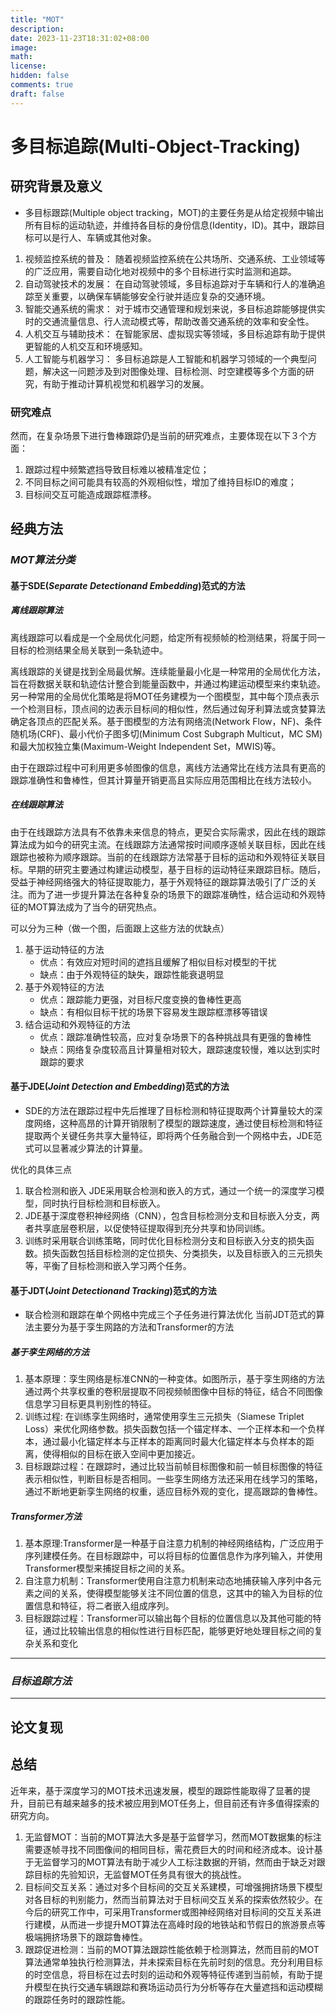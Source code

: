 ```yaml
---
title: "MOT"
description: 
date: 2023-11-23T18:31:02+08:00
image: 
math: 
license: 
hidden: false
comments: true
draft: false
---
```

# 多目标追踪(Multi-Object-Tracking)







## 研究背景及意义

* 多目标跟踪(Multiple object tracking，MOT)的主要任务是从给定视频中输出所有目标的运动轨迹，并维持各目标的身份信息(Identity，ID)。其中，跟踪目标可以是行人、车辆或其他对象。
<!-- 目标检测、特征提取 数据关联 -->


1) 视频监控系统的普及： 随着视频监控系统在公共场所、交通系统、工业领域等的广泛应用，需要自动化地对视频中的多个目标进行实时监测和追踪。
    <!-- 配图-->
2) 自动驾驶技术的发展： 在自动驾驶领域，多目标追踪对于车辆和行人的准确追踪至关重要，以确保车辆能够安全行驶并适应复杂的交通环境。
    <!-- 配图-->
3) 智能交通系统的需求： 对于城市交通管理和规划来说，多目标追踪能够提供实时的交通流量信息、行人流动模式等，帮助改善交通系统的效率和安全性。
    <!-- 配图-->
4) 人机交互与辅助技术： 在智能家居、虚拟现实等领域，多目标追踪有助于提供更智能的人机交互和环境感知。
    <!-- 配图-->
5) 人工智能与机器学习： 多目标追踪是人工智能和机器学习领域的一个典型问题，解决这一问题涉及到对图像处理、目标检测、时空建模等多个方面的研究，有助于推动计算机视觉和机器学习的发展。
    <!-- 配图-->

### 研究难点  
 然而，在复杂场景下进行鲁棒跟踪仍是当前的研究难点，主要体现在以下３个方面：
1) 跟踪过程中频繁遮挡导致目标难以被精准定位；
   <!-- 配图-->
2) 不同目标之间可能具有较高的外观相似性，增加了维持目标ID的难度；
   <!-- 配图-->
3) 目标间交互可能造成跟踪框漂移。
   <!-- 配图-->

## 经典方法

### *MOT算法分类*

#### 基于SDE(*Separate Detectionand Embedding*)范式的方法
##### **离线跟踪算法**
离线跟踪可以看成是一个全局优化问题，给定所有视频帧的检测结果，将属于同一目标的检测结果全局关联到一条轨迹中。

离线跟踪的关键是找到全局最优解。连续能量最小化是一种常用的全局优化方法，旨在将数据关联和轨迹估计整合到能量函数中，并通过构建运动模型来约束轨迹。另一种常用的全局优化策略是将MOT任务建模为一个图模型，其中每个顶点表示一个检测目标，顶点间的边表示目标间的相似性，然后通过匈牙利算法或贪婪算法确定各顶点的匹配关系。基于图模型的方法有网络流(Network Flow，NF)、条件随机场(CRF)、最小代价子图多切(Minimum Cost Subgraph Multicut，MC SM)和最大加权独立集(Maximum-Weight Independent Set，MWIS)等。

由于在跟踪过程中可利用更多帧图像的信息，离线方法通常比在线方法具有更高的跟踪准确性和鲁棒性，但其计算量开销更高且实际应用范围相比在线方法较小。
##### **在线跟踪算法**
由于在线跟踪方法具有不依靠未来信息的特点，更契合实际需求，因此在线的跟踪算法成为如今的研究主流。在线跟踪方法通常按时间顺序逐帧关联目标，因此在线跟踪也被称为顺序跟踪。当前的在线跟踪方法常基于目标的运动和外观特征关联目标。早期的研究主要通过构建运动模型，基于目标的运动特征来跟踪目标。随后，受益于神经网络强大的特征提取能力，基于外观特征的跟踪算法吸引了广泛的关注。而为了进一步提升算法在各种复杂的场景下的跟踪准确性，结合运动和外观特征的MOT算法成为了当今的研究热点。

可以分为三种（做一个图，后面跟上这些方法的优缺点）
1) 基于运动特征的方法
   * 优点：有效应对短时间的遮挡且缓解了相似目标对模型的干扰
   * 缺点：由于外观特征的缺失，跟踪性能衰退明显
2) 基于外观特征的方法
   * 优点：跟踪能力更强，对目标尺度变换的鲁棒性更高
   * 缺点：有相似目标干扰的场景下容易发生跟踪框漂移等错误
3) 结合运动和外观特征的方法
   * 优点：跟踪准确性较高，应对复杂场景下的各种挑战具有更强的鲁棒性
   * 缺点：网络复杂度较高且计算量相对较大，跟踪速度较慢，难以达到实时跟踪的要求



#### 基于JDE(*Joint Detection and Embedding*)范式的方法

* SDE的方法在跟踪过程中先后推理了目标检测和特征提取两个计算量较大的深度网络，这种高昂的计算开销限制了模型的跟踪速度，通过使目标检测和特征提取两个关键任务共享大量特征，即将两个任务融合到一个网格中去，JDE范式可以显著减少算法的计算量。
  
优化的具体三点
1) 联合检测和嵌入
   JDE采用联合检测和嵌入的方式，通过一个统一的深度学习模型，同时执行目标检测和目标嵌入。
2) JDE基于深度卷积神经网络（CNN），包含目标检测分支和目标嵌入分支，两者共享底层卷积层，以促使特征提取得到充分共享和协同训练。
3) 训练时采用联合训练策略，同时优化目标检测分支和目标嵌入分支的损失函数。损失函数包括目标检测的定位损失、分类损失，以及目标嵌入的三元损失等，平衡了目标检测和嵌入学习两个任务。
  

#### 基于JDT(*Joint Detectionand Tracking*)范式的方法
* 联合检测和跟踪在单个网格中完成三个子任务进行算法优化
  当前JDT范式的算法主要分为基于孪生网路的方法和Transformer的方法
  
##### **基于孪生网络的方法**

1) 基本原理：孪生网络是标准CNN的一种变体。如图所示，基于孪生网络的方法通过两个共享权重的卷积层提取不同视频帧图像中目标的特征，结合不同图像信息学习目标更具判别性的特征。
   <!-- 图-->
2) 训练过程: 在训练孪生网络时，通常使用孪生三元损失（Siamese Triplet Loss）来优化网络参数。损失函数包括一个锚定样本、一个正样本和一个负样本，通过最小化锚定样本与正样本的距离同时最大化锚定样本与负样本的距离，使得相似的目标在嵌入空间中更加接近。
3) 目标跟踪过程：在跟踪时，通过比较当前帧目标图像和前一帧目标图像的特征表示相似性，判断目标是否相同。一些孪生网络方法还采用在线学习的策略，通过不断地更新孪生网络的权重，适应目标外观的变化，提高跟踪的鲁棒性。
   



##### **Transformer方法**
1) 基本原理:Transformer是一种基于自注意力机制的神经网络结构，广泛应用于序列建模任务。在目标跟踪中，可以将目标的位置信息作为序列输入，并使用Transformer模型来捕捉目标之间的关系。
2) 自注意力机制：Transformer使用自注意力机制来动态地捕获输入序列中各元素之间的关系，使得模型能够关注不同位置的信息，这其中的输入为目标的位置信息和特征，将二者嵌入组成序列。
3) 目标跟踪过程：Transformer可以输出每个目标的位置信息以及其他可能的特征，通过比较输出信息的相似性进行目标匹配，能够更好地处理目标之间的复杂关系和变化
---------



### *目标追踪方法*
------

## 论文复现

## 总结

近年来，基于深度学习的MOT技术迅速发展，模型的跟踪性能取得了显著的提升，目前已有越来越多的技术被应用到MOT任务上，但目前还有许多值得探索的研究方向。

1. 无监督MOT：当前的MOT算法大多是基于监督学习，然而MOT数据集的标注需要逐帧寻找不同图像间的相同目标，需花费巨大的时间和经济成本。设计基于无监督学习的MOT算法有助于减少人工标注数据的开销，然而由于缺乏对跟踪目标的先验知识，无监督MOT任务具有很大的挑战性。
2. 目标间交互关系：通过对多个目标间的交互关系建模，可增强拥挤场景下模型对各目标的判别能力，然而当前算法对于目标间交互关系的探索依然较少。在今后的研究工作中，可采用Transformer或图神经网络对目标间的交互关系进行建模，从而进一步提升MOT算法在高峰时段的地铁站和节假日的旅游景点等极端拥挤场景下的跟踪鲁棒性。
3. 跟踪促进检测：当前的MOT算法跟踪性能依赖于检测算法，然而目前的MOT算法通常单独执行检测算法，并未探索目标在先前时刻的信息。充分利用目标的时空信息，将目标在过去时刻的运动和外观等特征传递到当前帧，有助于提升模型在执行交通车辆跟踪和赛场运动员行为分析等存在大量遮挡和运动模糊的跟踪任务时的跟踪性能。